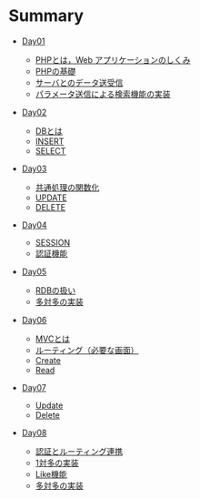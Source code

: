 # Summary

- [Day01](./day01/readme.md)
  - [PHPとは，Web アプリケーションのしくみ]()
  - [PHPの基礎]()
  - [サーバとのデータ送受信]()
  - [パラメータ送信による検索機能の実装]()

- [Day02](./day02/readme.md)
  - [DBとは]()
  - [INSERT]()
  - [SELECT]()

- [Day03](./day03/readme.md)
  - [共通処理の関数化]()
  - [UPDATE]()
  - [DELETE]()

- [Day04](./day04/readme.md)
  - [SESSION]()
  - [認証機能]()

- [Day05](./day05/readme.md)
  - [RDBの扱い]()
  - [多対多の実装]()

- [Day06](./day06/readme.md)
  - [MVCとは]()
  - [ルーティング（必要な画面）]()
  - [Create]()
  - [Read]()

- [Day07](./day07/readme.md)
  - [Update]()
  - [Delete]()

- [Day08](./day08/readme.md)
  - [認証とルーティング連携]()
  - [1対多の実装]()
  - [Like機能]()
  - [多対多の実装]()


